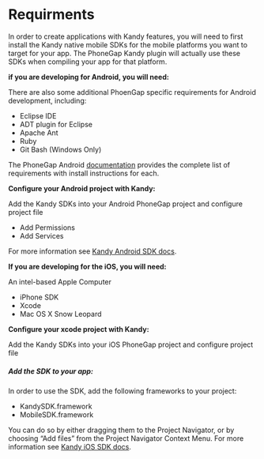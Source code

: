 # Requirments

In order to create applications with Kandy features, you will need to first install the Kandy native mobile SDKs for the mobile platforms you want to target for your app. The PhoneGap Kandy plugin will actually use these SDKs when compiling your app for that platform.

**if you are developing for Android, you will need:**

There are also some additional PhoenGap specific requirements for Android development, including:

- Eclipse IDE
- ADT plugin for Eclipse
- Apache Ant
- Ruby
- Git Bash (Windows Only)

The PhoneGap Android [documentation] provides the complete list of requirements with install instructions for each.

**Configure your Android project with Kandy:**

Add the Kandy SDKs into your Android PhoneGap project and configure project file

- Add Permissions
- Add Services

For more information see [Kandy Android SDK docs].

**If you are developing for the iOS, you will need:**

An intel-based Apple Computer
- iPhone SDK
- Xcode
- Mac OS X Snow Leopard

**Configure your xcode project with Kandy:**

Add the Kandy SDKs into your iOS PhoneGap project and configure project file

##### Add the SDK to your app:
In order to use the SDK, add the following frameworks to your project:
- KandySDK.framework
- MobileSDK.framework

You can do so by either dragging them to the Project Navigator, or by choosing “Add files” from the Project Navigator Context Menu. For more information see [Kandy iOS SDK docs].


[documentation]: <http://phonegap.pbworks.com/Getting-started-with-Android-PhoneGap-in-Eclipse>
[Kandy iOS SDK docs]: <https://developer.kandy.io/docs/ios-sdk/>
[Kandy Android SDK docs]: <https://developer.kandy.io/docs/android-sdk/>
